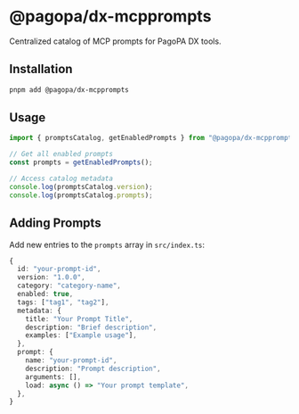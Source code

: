 # @pagopa/dx-mcpprompts

Centralized catalog of MCP prompts for PagoPA DX tools.

## Installation

```bash
pnpm add @pagopa/dx-mcpprompts
```

## Usage

```typescript
import { promptsCatalog, getEnabledPrompts } from "@pagopa/dx-mcpprompts";

// Get all enabled prompts
const prompts = getEnabledPrompts();

// Access catalog metadata
console.log(promptsCatalog.version);
console.log(promptsCatalog.prompts);
```

## Adding Prompts

Add new entries to the `prompts` array in `src/index.ts`:

```typescript
{
  id: "your-prompt-id",
  version: "1.0.0",
  category: "category-name",
  enabled: true,
  tags: ["tag1", "tag2"],
  metadata: {
    title: "Your Prompt Title",
    description: "Brief description",
    examples: ["Example usage"],
  },
  prompt: {
    name: "your-prompt-id",
    description: "Prompt description",
    arguments: [],
    load: async () => "Your prompt template",
  },
}
```
